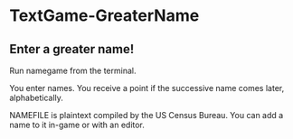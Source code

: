 # TextGame-GreaterName
Enter a greater name!
---
Run namegame from the terminal.

You enter names. You receive a point if the successive name comes later, alphabetically.

NAMEFILE is plaintext compiled by the US Census Bureau.  You can add a name to it in-game or with an editor.